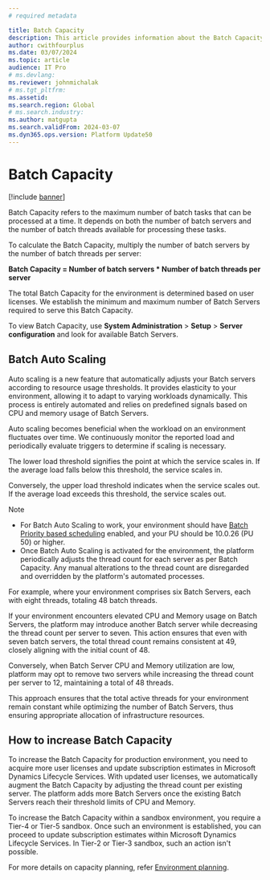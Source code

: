 ```yaml
---
# required metadata

title: Batch Capacity
description: This article provides information about the Batch Capacity.
author: cwithfourplus
ms.date: 03/07/2024
ms.topic: article
audience: IT Pro
# ms.devlang: 
ms.reviewer: johnmichalak
# ms.tgt_pltfrm: 
ms.assetid: 
ms.search.region: Global
# ms.search.industry: 
ms.author: matgupta
ms.search.validFrom: 2024-03-07
ms.dyn365.ops.version: Platform Update50
---
```


# Batch Capacity 

[!include [banner](../includes/banner.md)]

Batch Capacity refers to the maximum number of batch tasks that can be processed at a time. It depends on both the number of batch servers and the number of batch threads available for processing these tasks.

To calculate the Batch Capacity, multiply the number of batch servers by the number of batch threads per server:

**Batch Capacity = Number of batch servers * Number of batch threads per server**

The total Batch Capacity for the environment is determined based on user licenses. We establish the minimum and maximum number of Batch Servers required to serve this Batch Capacity.

To view Batch Capacity, use **System Administration** \> **Setup** \> **Server configuration** and look for available Batch Servers.

## Batch Auto Scaling 

Auto scaling is a new feature that automatically adjusts your Batch servers according to resource usage thresholds. It provides elasticity to your environment, allowing it to adapt to varying workloads dynamically. This process is entirely automated and relies on predefined signals based on CPU and memory usage of Batch Servers.

Auto scaling becomes beneficial when the workload on an environment fluctuates over time. We continuously monitor the reported load and periodically evaluate triggers to determine if scaling is necessary.

The lower load threshold signifies the point at which the service scales in. If the average load falls below this threshold, the service scales in.

Conversely, the upper load threshold indicates when the service scales out. If the average load exceeds this threshold, the service scales out.

> [!NOTE]
> - For Batch Auto Scaling to work, your environment should have [Batch Priority based scheduling](priority-based-batch-scheduling.md) enabled, and your PU should be 10.0.26 (PU 50) or higher.
> - Once Batch Auto Scaling is activated for the environment, the platform periodically adjusts the thread count for each server as per Batch Capacity. Any manual alterations to the thread count are disregarded and overridden by the platform's automated processes.

For example, where your environment comprises six Batch Servers, each with eight threads, totaling 48 batch threads. 

If your environment encounters elevated CPU and Memory usage on Batch Servers, the platform may introduce another Batch server while decreasing the thread count per server to seven. This action ensures that even with seven batch servers, the total thread count remains consistent at 49, closely aligning with the initial count of 48.

Conversely, when Batch Server CPU and Memory utilization are low, platform may opt to remove two servers while increasing the thread count per server to 12, maintaining a total of 48 threads.

This approach ensures that the total active threads for your environment remain constant while optimizing the number of Batch Servers, thus ensuring appropriate allocation of infrastructure resources. 

## How to increase Batch Capacity

To increase the Batch Capacity for production environment, you need to acquire more user licenses and update subscription estimates in Microsoft Dynamics Lifecycle Services. With updated user licenses, we automatically augment the Batch Capacity by adjusting the thread count per existing server. The platform adds more Batch Servers once the existing Batch Servers reach their threshold limits of CPU and Memory.

To increase the Batch Capacity within a sandbox environment, you require a Tier-4 or Tier-5 sandbox. Once such an environment is established, you can proceed to update subscription estimates within Microsoft Dynamics Lifecycle Services. In Tier-2 or Tier-3 sandbox, such an action isn't possible.

For more details on capacity planning, refer [Environment planning](../organization-administration/environment-planning.md).